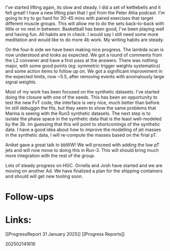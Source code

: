 I've started lifting again, its slow and steady. I did a set of kettlebells and it felt great! I have a new lifting plan that I got from the Peter Attia podcast. I'm going to try to go hard for 30-45 mins with paired exercises that target different muscle groups. This will allow me to do the sets back-to-back with little or no rest in between.  Basketball has been good, I've been playing well and having fun. All habits are in check. I would say I still need some more meditation and would like to do more 4b work. My writing habits are steady.

On the four-b side we have been making nice progress. The lambda scan is now understood and looks as expected.  We got a round of comments from the L2 convener and have a first pass at the answers. There was nothing major, with some good points (eg: symmetric trigger weights systematics) and some action items to follow up on.  We got a significant improvement in the expected limits, now ~5.5,  after removing events with anomalously large signal weights.

Most of my work has been focused on the synthetic datasets. I've started doing the closure with one of the seeds. This has been an opportunity to test the new FvT code, the interface is very nice, much better than before. Im still debuggin the fits, but they seem to show the same problems that Marina is seeing with the Run3 synthetic datasets.  The next step is to isolate the phase space in the synthetic data that is the least well-modeled by the 3b. Im guessing that this will point to shortcomings of the synthetic data.  I have a good idea about how to improve the modelling of jet masses in the synthetic data, I will re-compute the masses based on the final pT. 

Aniket gave a great talk in bbWW! We will proceed with adding the low pT jets and will now move to doing this in Run-3. This will should bring much more integration with the rest of the group. 

Lots of steady progress on HGC. Ornella and Josh have started and we are moving on another Ad.  We have finalized a plan for the shipping containers and should will get new tooling soon. 

# Follow-ups


# Links: 
[[ProgressReport 31 January 2025]]
[[Progress Reports]]



202502141616
